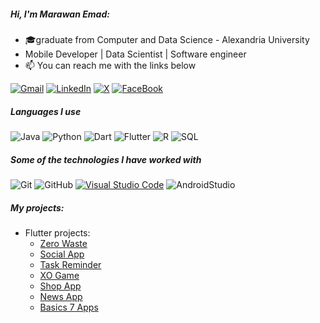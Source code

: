 ##### Hi, I'm Marawan Emad:

- 🎓graduate from Computer and Data Science - Alexandria University
- Mobile Developer | Data Scientist | Software engineer 
- :mailbox: You can reach me with the links below
  
[![Gmail](https://img.shields.io/badge/-GMAIL-0077B5?style=for-the-badge&logo=gmail&logoColor=white)](mailto:marawanemad717@gmail.com)
[![LinkedIn](https://img.shields.io/badge/-LINKEDIN-0077B5?style=for-the-badge&logo=linkedin&logoColor=white)](https://www.linkedin.com/in/marawan-emad-1ba82a214/)
[![X](https://img.shields.io/badge/--0077B5?style=for-the-badge&logo=X&logoColor=white)](https://x.com/Marawan_3mad)
[![FaceBook](https://img.shields.io/badge/-FACEBOOK-0077B5?style=for-the-badge&logo=FACEBOOK&logoColor=white)](https://www.facebook.com/marawanemad717/)

##### Languages I use

![Java](https://img.shields.io/badge/-Java-000000?style=flat&logo=java&logo=Dart&logoColor=blue)
![Python](https://img.shields.io/badge/-Python-000000?style=flat&logo=python)
![Dart](https://img.shields.io/badge/-Dart-000000?style=flat&logo=Dart&logoColor=blue)
![Flutter](https://img.shields.io/badge/-Flutter-000000?style=flat&logo=Flutter&logoColor=blue)
![R](https://img.shields.io/badge/-R-000000?style=flat&logo=R&logoColor=blue)
![SQL](https://img.shields.io/badge/-SQL-000000?style=flat&logo=postgresql&logo=SQL)

##### Some of the technologies I have worked with

![Git](https://img.shields.io/badge/-Git-222222?style=flat&logo=git&logoColor=F05032)
![GitHub](https://img.shields.io/badge/-GitHub-222222?style=flat&logo=github&logoColor=white)
[![Visual Studio Code](https://img.shields.io/badge/-VSCode-444444?style=flat&logo=visual-studio-code&logoColor=white)](https://github.com/microsoft/vscode)
![AndroidStudio](https://img.shields.io/badge/-AndroidStudio-222222?style=flat&logo=github&logoColor=181717)

##### My projects:

- Flutter projects:
  - [Zero Waste](https://github.com/Marawanemad/Zero-Waste-App)
  - [Social App](https://github.com/Marawanemad/Social-App)
  - [Task Reminder](https://github.com/Marawanemad/Tasks-Reminder-App) 
  - [XO Game](https://github.com/Marawanemad/XO_Game) 
  - [Shop App](https://github.com/Marawanemad/ShopApp) 
  - [News App](https://github.com/Marawanemad/NewsApp) 
  - [Basics 7 Apps](https://github.com/Marawanemad/Basics_7_Apps) 

  
  
